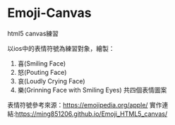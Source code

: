 # Emoji-Canvas
html5 canvas練習

以ios中的表情符號為練習對象，繪製：
1. 喜(Smiling Face)
2. 怒(Pouting Face)
3. 哀(Loudly Crying Face)
4. 樂(Grinning Face with Smiling Eyes)
共四個表情圖案

表情符號參考來源：https://emojipedia.org/apple/
實作連結:https://ming851206.github.io/Emoji_HTML5_canvas/
